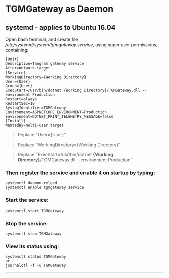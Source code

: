# TGMGateway as Daemon 
## systemd - applies to Ubuntu 16.04
Open bash terminal, and create file */etc/systemd/system/tgmgateway.service*, using super user permissions, containing:

```
[Unit]
Description=Tangram gateway service
After=network.target
[Service]
WorkingDirectory={Working Directory}
User={User}
Group={User}
ExecStart=/usr/bin/dotnet {Working Directory}/TGMGateway.dll --environment Production
Restart=always
RestartSec=10
SyslogIdentifier=TGMGateway
Environment=ASPNETCORE_ENVIRONMENT=Production
Environment=DOTNET_PRINT_TELEMETRY_MESSAGE=false
[Install]
WantedBy=multi-user.target
```
> Replace "User={User}"

> Replace "WorkingDirectory={Working Directory}"

> Replace "ExecStart=/usr/bin/dotnet **{Working Directory}**/TGMGateway.dll --environment Production"

### Then register the service and enable it on startup by typing:
```
systemctl daemon-reload
systemctl enable tgmgateway.service
```

### Start the service:
```
systemctl start TGMGateway
```

### Stop the service:
```
systemctl stop TGMGateway
```

### View its status using:
```
systemctl status TGMGateway
or
journalctl -f -u TGMGateway
```
***